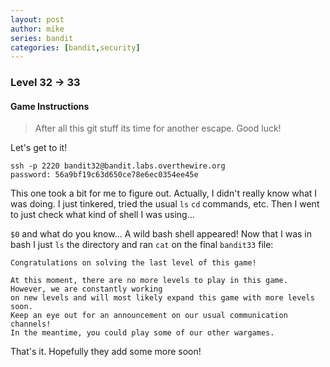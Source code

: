 ```yaml
---
layout: post
author: mike
series: bandit
categories: [bandit,security] 
---
```


### Level 32 -> 33
#### Game Instructions
> After all this git stuff its time for another escape. Good luck!

Let's get to it!
```
ssh -p 2220 bandit32@bandit.labs.overthewire.org
password: 56a9bf19c63d650ce78e6ec0354ee45e
```

This one took a bit for me to figure out. Actually, I didn't really know what I was doing. I just tinkered, tried the usual `ls` `cd` commands, etc. Then I went to just check what kind of shell I was using...

`$0` and what do you know... A wild bash shell appeared! Now that I was in bash I just `ls` the directory and ran `cat` on the final `bandit33` file:
```
Congratulations on solving the last level of this game!

At this moment, there are no more levels to play in this game. However, we are constantly working
on new levels and will most likely expand this game with more levels soon.
Keep an eye out for an announcement on our usual communication channels!
In the meantime, you could play some of our other wargames.
```

That's it. Hopefully they add some more soon!
